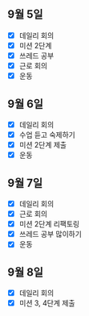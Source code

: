 ## 9월 5일

- [x] 데일리 회의
- [x] 미션 2단계
- [x] 쓰레드 공부
- [x] 근로 회의
- [x] 운동

## 9월 6일

- [x] 데일리 회의
- [x] 수업 듣고 숙제하기
- [x] 미션 2단계 제출
- [x] 운동

## 9월 7일

- [x] 데일리 회의
- [x] 근로 회의
- [x] 미션 2단계 리팩토링
- [x] 쓰레드 공부 많이하기
- [x] 운동

## 9월 8일

- [x] 데일리 회의
- [x] 미션 3, 4단계 제출
